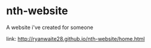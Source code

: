 # nth-website
A website i've created for someone

link: http://ryanwaite28.github.io/nth-website/home.html
